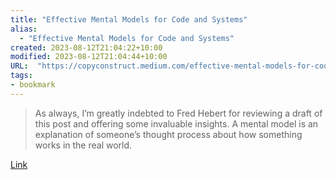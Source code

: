 ```yaml
---
title: "Effective Mental Models for Code and Systems"
alias:
  - "Effective Mental Models for Code and Systems"
created: 2023-08-12T21:04:22+10:00
modified: 2023-08-12T21:04:44+10:00
URL:  "https://copyconstruct.medium.com/effective-mental-models-for-code-and-systems-7c55918f1b3e"
tags:
- bookmark
---
```


> As always, I’m greatly indebted to Fred Hebert for reviewing a draft of this post and offering some invaluable insights. A mental model is an explanation of someone’s thought process about how something works in the real world.

[Link](https://copyconstruct.medium.com/effective-mental-models-for-code-and-systems-7c55918f1b3e)